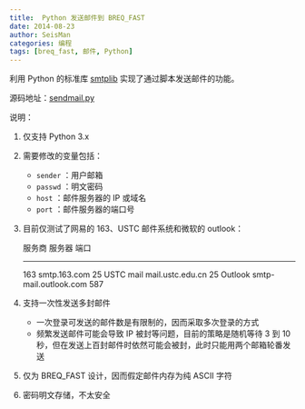 ```yaml
---
title:  Python 发送邮件到 BREQ_FAST
date: 2014-08-23
author: SeisMan
categories: 编程
tags: [breq_fast, 邮件, Python]
---
```


利用 Python 的标准库 [smtplib](https://docs.python.org/3/library/smtplib.html)
实现了通过脚本发送邮件的功能。

<!--more-->

源码地址：[sendmail.py](https://github.com/seisman/PyScripts/blob/master/sendmail.py)

说明：

1.  仅支持 Python 3.x
2.  需要修改的变量包括：
    -   `sender` ：用户邮箱
    -   `passwd` ：明文密码
    -   `host` ：邮件服务器的 IP 或域名
    -   `port` ：邮件服务器的端口号

3.  目前仅测试了网易的 163、USTC 邮件系统和微软的 outlook：

      服务商 服务器   端口
      --------------- ----------------------- -----
      163             smtp.163.com            25
      USTC mail       mail.ustc.edu.cn        25
      Outlook         smtp-mail.outlook.com   587

4.  支持一次性发送多封邮件
    -   一次登录可发送的邮件数是有限制的，因而采取多次登录的方式
    -   频繁发送邮件可能会导致 IP 被封等问题，目前的策略是随机等待 3 到 10 秒，但在发送上百封邮件时依然可能会被封，此时只能用两个邮箱轮番发送

5.  仅为 BREQ\_FAST 设计，因而假定邮件内存为纯 ASCII 字符
6.  密码明文存储，不太安全

